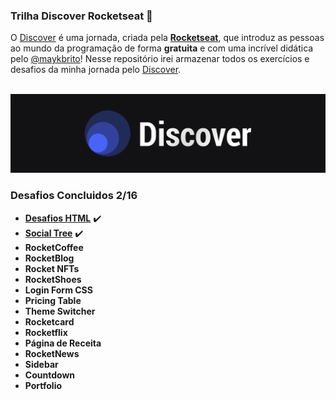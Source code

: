 ### Trilha Discover Rocketseat 🚀

O <a href="https://app.rocketseat.com.br/discover">Discover</a> é uma jornada, criada pela <a target="_blank" href="https://www.rocketseat.com.br/"><b>Rocketseat</b></a>, que introduz as pessoas ao mundo da programação de forma <b>gratuita</b> e com uma incrível didática pelo <a target="_blank" href="https://github.com/maykbrito/maykbrito">@maykbrito</a>! Nesse repositório irei armazenar todos os exercícios e desafios da minha jornada pelo <a href="https://app.rocketseat.com.br/discover">Discover</a>.

<br>

<img src="/media/imagens/discover-header.png" alt="">

### Desafios Concluidos 2/16

- <a target="_blank" href="https://luizfranzon.github.io/rocketseat-discover/desafios/Desafio%20HTML/01nav.html">**Desafios HTML**</a> ✔️
- <a target="_blank" href="https://luizfranzon.github.io/rocketseat-discover/desafios/Social%20Tree/index.html">**Social Tree**</a> ✔️
- **RocketCoffee**
- **RocketBlog**
- **Rocket NFTs**
- **RocketShoes**
- **Login Form CSS**
- **Pricing Table**
- **Theme Switcher**
- **Rocketcard**
- **Rocketflix**
- **Página de Receita**
- **RocketNews**
- **Sidebar**
- **Countdown**
- **Portfolio**
